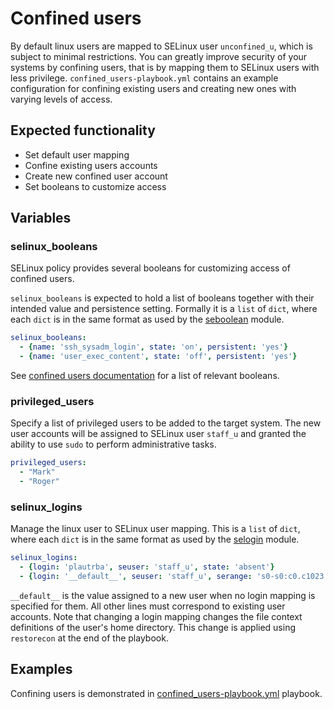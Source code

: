 # Confined users
By default linux users are mapped to SELinux user `unconfined_u`, which is subject to minimal restrictions. You can greatly improve security of your systems by confining users, that is by mapping them to SELinux users with less privilege.
`confined_users-playbook.yml` contains an example configuration for confining existing users and creating new ones with varying levels of access.

## Expected functionality

* Set default user mapping
* Confine existing users accounts
* Create new confined user account
* Set booleans to customize access

## Variables

### selinux_booleans
SELinux policy provides several booleans for customizing access of confined users.

`selinux_booleans` is expected to hold a list of booleans together with their intended value and persistence setting.
Formally it is a `list` of `dict`, where each `dict` is in the same format as used by the
[seboolean](https://docs.ansible.com/ansible/latest/collections/ansible/posix/seboolean_module.html#ansible-collections-ansible-posix-seboolean-module)
module.

```yaml
selinux_booleans:
  - {name: 'ssh_sysadm_login', state: 'on', persistent: 'yes'}
  - {name: 'user_exec_content', state: 'off', persistent: 'yes'}
```

See
[confined users documentation](https://access.redhat.com/documentation/en-us/red_hat_enterprise_linux/9/html-single/using_selinux/index#managing-confined-and-unconfined-users_using-selinux)
 for a list of relevant booleans.

### privileged_users

Specify a list of privileged users to be added to the target system. The new user accounts will be assigned to SELinux user `staff_u` and granted the ability to use `sudo` to perform administrative tasks.

```yaml
privileged_users:
  - "Mark"
  - "Roger"
```

### selinux_logins

Manage the linux user to SELinux user mapping. This is a `list` of `dict`,
where each `dict` is in the same format as used by the
[selogin](https://docs.ansible.com/ansible/latest/collections/community/general/selogin_module.html)
module.

```yaml
selinux_logins:
  - {login: 'plautrba', seuser: 'staff_u', state: 'absent'}
  - {login: '__default__', seuser: 'staff_u', serange: 's0-s0:c0.c1023', state: 'present'}
```

`__default__` is the value assigned to a new user when no login mapping is specified for them. All other lines must correspond to existing user accounts. Note that changing a login mapping changes the file context definitions of the user's home directory. This change is applied using `restorecon` at the end of the playbook.

## Examples

Confining users is demonstrated in
[confined_users-playbook.yml](examples/confined_users-playbook.yml) playbook.
